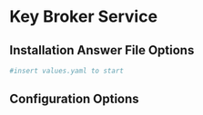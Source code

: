 # Key Broker Service

## Installation Answer File Options

```yaml
#insert values.yaml to start
```

## Configuration Options

